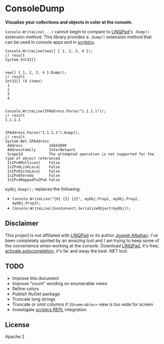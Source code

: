 ConsoleDump
===========

**Visualize your collections and objects in color at the console.**

`Console.WriteLine(...)` 
cannot begin to compare to [LINQPad](http://www.linqpad.net/)'s `.Dump()` extension method.  This library
provides a `.Dump()` extension method that can be used in console apps
and in [scriptcs](http://scriptcs.net/).

	
	Console.WriteLine(new[] { 1, 2, 3, 4 });
	// result
	System.Int32[]


	new[] { 1, 2, 3, 4 }.Dump();
	// result
	Int32[] (4 items)
	 1
	 2
	 3
	 4


	Console.WriteLine(IPAddress.Parse("1.1.1.1"));
	// result
	1.1.1.1


	IPAddress.Parse("1.1.1.1").Dump();
	// result
	System.Net.IPAddress
	 Address            16843009
	 AddressFamily      InterNetwork
	 ScopeId            The attempted operation is not supported for the type of object referenced
	 IsIPv6Multicast    False
	 IsIPv6LinkLocal    False
	 IsIPv6SiteLocal    False
	 IsIPv6Teredo       False
	 IsIPv4MappedToIPv6 False


`myObj.Dump();` replaces the following:

- `Console.WriteLine("{0} {1} {2}", myObj.Prop1, myObj.Prop2, myObj.Prop3);`
- `Console.WriteLine(JsonConvert.SerializeObject(myObj));`


Disclaimer
-------------

This project is not affiliated with [LINQPad](http://www.linqpad.net/) or its author [Joseph Albahari](http://www.albahari.com/).
I've been completely spoiled by an amazing tool and I am trying to keep some of the convenience when working at the console.
Download [LINQPad](http://www.linqpad.net/), it's free; [activate autocompletion](http://www.linqpad.net/Purchase.aspx), it's far
and away the best .NET tool.



TODO
-----

- Improve this document
- Improve "count" wording on enumerable views
- Refine colors
- Publish NuGet package
- Truncate long strings
- Truncate or omit columns if `IEnumerable<>` view is too wide for screen
- Investigate [scriptcs REPL](http://scriptcs.net/) integration


License
---------

Apache 2
